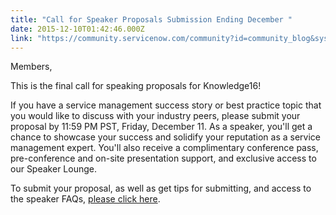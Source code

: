 ```yaml
---
title: "Call for Speaker Proposals Submission Ending December "
date: 2015-12-10T01:42:46.000Z
link: "https://community.servicenow.com/community?id=community_blog&sys_id=fa1e626ddbd0dbc01dcaf3231f96196e"
---
```

<p>Members, </p><p class="p1"><span class="s1"></span></p><p class="p1"><span class="s1">This is the final call for speaking proposals for Knowledge16! </span></p><p class="p1"><span class="s1"></span></p><p class="p1"><span class="s1">If you have a service management success story or best practice topic that you would like to discuss with your industry peers, please submit your proposal by 11:59 PM PST, Friday, December 11. As a speaker, you'll get a chance to showcase your success and solidify your reputation as a service management expert. You'll also receive a complimentary conference pass, pre-conference and on-site presentation support, and exclusive access to our Speaker Lounge.</span></p><p class="p1"><span class="s1"></span></p><p class="p1"><span class="s1">To submit your proposal, as well as get tips for submitting, and access to the speaker FAQs, <a _jive_internal="true" href="/community/knowledge-user-conference/knowledge16/speakers"><span class="s2">please click here</span></a>.</span></p>